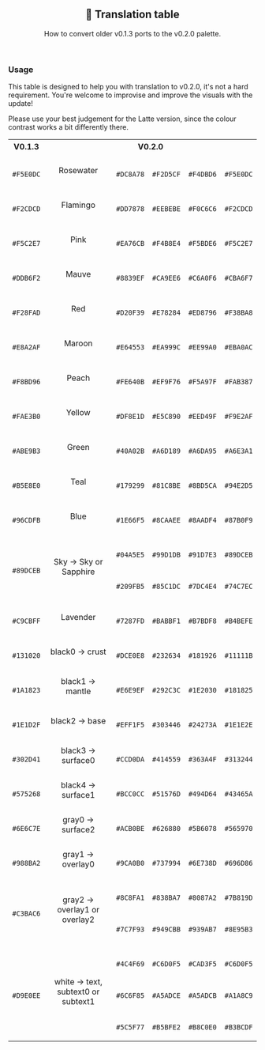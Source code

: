 <p align="center">
  <h2 align="center">🧩 Translation table</h2>
</p>

<p align="center">
	How to convert older v0.1.3 ports to the v0.2.0 palette.
</p>

&nbsp;

### Usage

This table is designed to help you with translation to v0.2.0, it's not a hard
requirement. You're welcome to improvise and improve the visuals with the update!

Please use your best judgement for the Latte version, since the colour contrast
works a bit differently there.

<table>
	<tr>
		<th>V0.1.3</th>
		<th colspan="5">V0.2.0</th>
	</tr>
	<tr align="center">
		<td>
			<img src="https://raw.githubusercontent.com/catppuccin/catppuccin/0.1.3/assets/palette/circles/rosewater.png" height="16" width="16"/>
			<p><code>#F5E0DC</code></p>
		</td>
		<td>Rosewater</td>
		<td>
			<img src="https://raw.githubusercontent.com/catppuccin/catppuccin/v0.2.0/assets/palette/circles/latte_rosewater.png" height="16" width="16"/>
			<p><code>#DC8A78</code></p>
		</td>
		<td>
			<img src="https://raw.githubusercontent.com/catppuccin/catppuccin/v0.2.0/assets/palette/circles/frappe_rosewater.png" height="16" width="16"/>
			<p><code>#F2D5CF</code></p>
		</td>
		<td>
			<img src="https://raw.githubusercontent.com/catppuccin/catppuccin/v0.2.0/assets/palette/circles/macchiato_rosewater.png" height="16" width="16"/>
			<p><code>#F4DBD6</code></p>
		</td>
		<td>
			<img src="https://raw.githubusercontent.com/catppuccin/catppuccin/v0.2.0/assets/palette/circles/mocha_rosewater.png" height="16" width="16"/>
			<p><code>#F5E0DC</code></p>
		</td>
	</tr>
	<tr align="center">
		<td>
			<img src="https://raw.githubusercontent.com/catppuccin/catppuccin/0.1.3/assets/palette/circles/flamingo.png" height="16" width="16"/>
			<p><code>#F2CDCD</code></p>
		</td>
		<td>Flamingo</td>
		<td>
			<img src="https://raw.githubusercontent.com/catppuccin/catppuccin/v0.2.0/assets/palette/circles/latte_flamingo.png" height="16" width="16"/>
			<p><code>#DD7878</code></p>
		</td>
		<td>
			<img src="https://raw.githubusercontent.com/catppuccin/catppuccin/v0.2.0/assets/palette/circles/frappe_flamingo.png" height="16" width="16"/>
			<p><code>#EEBEBE</code></p>
		</td>
		<td>
			<img src="https://raw.githubusercontent.com/catppuccin/catppuccin/v0.2.0/assets/palette/circles/macchiato_flamingo.png" height="16" width="16"/>
			<p><code>#F0C6C6</code></p>
		</td>
		<td>
			<img src="https://raw.githubusercontent.com/catppuccin/catppuccin/v0.2.0/assets/palette/circles/mocha_flamingo.png" height="16" width="16"/>
			<p><code>#F2CDCD</code></p>
		</td>
	</tr>
	<tr align="center">
		<td>
			<img src="https://raw.githubusercontent.com/catppuccin/catppuccin/0.1.3/assets/palette/circles/pink.png" height="16" width="16"/>
			<p><code>#F5C2E7</code></p>
		</td>
		<td>Pink</td>
		<td>
			<img src="https://raw.githubusercontent.com/catppuccin/catppuccin/v0.2.0/assets/palette/circles/latte_pink.png" height="16" width="16"/>
			<p><code>#EA76CB</code></p>
		</td>
		<td>
			<img src="https://raw.githubusercontent.com/catppuccin/catppuccin/v0.2.0/assets/palette/circles/frappe_pink.png" height="16" width="16"/>
			<p><code>#F4B8E4</code></p>
		</td>
		<td>
			<img src="https://raw.githubusercontent.com/catppuccin/catppuccin/v0.2.0/assets/palette/circles/macchiato_pink.png" height="16" width="16"/>
			<p><code>#F5BDE6</code></p>
		</td>
		<td>
			<img src="https://raw.githubusercontent.com/catppuccin/catppuccin/v0.2.0/assets/palette/circles/mocha_pink.png" height="16" width="16"/>
			<p><code>#F5C2E7</code></p>
		</td>
	</tr>
	<tr align="center">
		<td>
			<img src="https://raw.githubusercontent.com/catppuccin/catppuccin/0.1.3/assets/palette/circles/mauve.png" height="16" width="16"/>
			<p><code>#DDB6F2</code></p>
		</td>
		<td>Mauve</td>
		<td>
			<img src="https://raw.githubusercontent.com/catppuccin/catppuccin/v0.2.0/assets/palette/circles/latte_mauve.png" height="16" width="16"/>
			<p><code>#8839EF</code></p>
		</td>
		<td>
			<img src="https://raw.githubusercontent.com/catppuccin/catppuccin/v0.2.0/assets/palette/circles/frappe_mauve.png" height="16" width="16"/>
			<p><code>#CA9EE6</code></p>
		</td>
		<td>
			<img src="https://raw.githubusercontent.com/catppuccin/catppuccin/v0.2.0/assets/palette/circles/macchiato_mauve.png" height="16" width="16"/>
			<p><code>#C6A0F6</code></p>
		</td>
		<td>
			<img src="https://raw.githubusercontent.com/catppuccin/catppuccin/v0.2.0/assets/palette/circles/mocha_mauve.png" height="16" width="16"/>
			<p><code>#CBA6F7</code></p>
		</td>
	</tr>
	<tr align="center">
		<td>
			<img src="https://raw.githubusercontent.com/catppuccin/catppuccin/0.1.3/assets/palette/circles/red.png" height="16" width="16"/>
			<p><code>#F28FAD</code></p>
		</td>
		<td>Red</td>
		<td>
			<img src="https://raw.githubusercontent.com/catppuccin/catppuccin/v0.2.0/assets/palette/circles/latte_red.png" height="16" width="16"/>
			<p><code>#D20F39</code></p>
		</td>
		<td>
			<img src="https://raw.githubusercontent.com/catppuccin/catppuccin/v0.2.0/assets/palette/circles/frappe_red.png" height="16" width="16"/>
			<p><code>#E78284</code></p>
		</td>
		<td>
			<img src="https://raw.githubusercontent.com/catppuccin/catppuccin/v0.2.0/assets/palette/circles/macchiato_red.png" height="16" width="16"/>
			<p><code>#ED8796</code></p>
		</td>
		<td>
			<img src="https://raw.githubusercontent.com/catppuccin/catppuccin/v0.2.0/assets/palette/circles/mocha_red.png" height="16" width="16"/>
			<p><code>#F38BA8</code></p>
		</td>
	</tr>
	<tr align="center">
		<td>
			<img src="https://raw.githubusercontent.com/catppuccin/catppuccin/0.1.3/assets/palette/circles/maroon.png" height="16" width="16"/>
			<p><code>#E8A2AF</code></p>
		</td>
		<td>Maroon</td>
		<td>
			<img src="https://raw.githubusercontent.com/catppuccin/catppuccin/v0.2.0/assets/palette/circles/latte_maroon.png" height="16" width="16"/>
			<p><code>#E64553</code></p>
		</td>
		<td>
			<img src="https://raw.githubusercontent.com/catppuccin/catppuccin/v0.2.0/assets/palette/circles/frappe_maroon.png" height="16" width="16"/>
			<p><code>#EA999C</code></p>
		</td>
		<td>
			<img src="https://raw.githubusercontent.com/catppuccin/catppuccin/v0.2.0/assets/palette/circles/macchiato_maroon.png" height="16" width="16"/>
			<p><code>#EE99A0</code></p>
		</td>
		<td>
			<img src="https://raw.githubusercontent.com/catppuccin/catppuccin/v0.2.0/assets/palette/circles/mocha_maroon.png" height="16" width="16"/>
			<p><code>#EBA0AC</code></p>
		</td>
	</tr>
	<tr align="center">
		<td>
			<img src="https://raw.githubusercontent.com/catppuccin/catppuccin/0.1.3/assets/palette/circles/peach.png" height="16" width="16"/>
			<p><code>#F8BD96</code></p>
		</td>
		<td>Peach</td>
		<td>
			<img src="https://raw.githubusercontent.com/catppuccin/catppuccin/v0.2.0/assets/palette/circles/latte_peach.png" height="16" width="16"/>
			<p><code>#FE640B</code></p>
		</td>
		<td>
			<img src="https://raw.githubusercontent.com/catppuccin/catppuccin/v0.2.0/assets/palette/circles/frappe_peach.png" height="16" width="16"/>
			<p><code>#EF9F76</code></p>
		</td>
		<td>
			<img src="https://raw.githubusercontent.com/catppuccin/catppuccin/v0.2.0/assets/palette/circles/macchiato_peach.png" height="16" width="16"/>
			<p><code>#F5A97F</code></p>
		</td>
		<td>
			<img src="https://raw.githubusercontent.com/catppuccin/catppuccin/v0.2.0/assets/palette/circles/mocha_peach.png" height="16" width="16"/>
			<p><code>#FAB387</code></p>
		</td>
	</tr>
	<tr align="center">
		<td>
			<img src="https://raw.githubusercontent.com/catppuccin/catppuccin/0.1.3/assets/palette/circles/yellow.png" height="16" width="16"/>
			<p><code>#FAE3B0</code></p>
		</td>
		<td>Yellow</td>
		<td>
			<img src="https://raw.githubusercontent.com/catppuccin/catppuccin/v0.2.0/assets/palette/circles/latte_yellow.png" height="16" width="16"/>
			<p><code>#DF8E1D</code></p>
		</td>
		<td>
			<img src="https://raw.githubusercontent.com/catppuccin/catppuccin/v0.2.0/assets/palette/circles/frappe_yellow.png" height="16" width="16"/>
			<p><code>#E5C890</code></p>
		</td>
		<td>
			<img src="https://raw.githubusercontent.com/catppuccin/catppuccin/v0.2.0/assets/palette/circles/macchiato_yellow.png" height="16" width="16"/>
			<p><code>#EED49F</code></p>
		</td>
		<td>
			<img src="https://raw.githubusercontent.com/catppuccin/catppuccin/v0.2.0/assets/palette/circles/mocha_yellow.png" height="16" width="16"/>
			<p><code>#F9E2AF</code></p>
		</td>
	</tr>
	<tr align="center">
		<td>
			<img src="https://raw.githubusercontent.com/catppuccin/catppuccin/0.1.3/assets/palette/circles/green.png" height="16" width="16"/>
			<p><code>#ABE9B3</code></p>
		</td>
		<td>Green</td>
		<td>
			<img src="https://raw.githubusercontent.com/catppuccin/catppuccin/v0.2.0/assets/palette/circles/latte_green.png" height="16" width="16"/>
			<p><code>#40A02B</code></p>
		</td>
		<td>
			<img src="https://raw.githubusercontent.com/catppuccin/catppuccin/v0.2.0/assets/palette/circles/frappe_green.png" height="16" width="16"/>
			<p><code>#A6D189</code></p>
		</td>
		<td>
			<img src="https://raw.githubusercontent.com/catppuccin/catppuccin/v0.2.0/assets/palette/circles/macchiato_green.png" height="16" width="16"/>
			<p><code>#A6DA95</code></p>
		</td>
		<td>
			<img src="https://raw.githubusercontent.com/catppuccin/catppuccin/v0.2.0/assets/palette/circles/mocha_green.png" height="16" width="16"/>
			<p><code>#A6E3A1</code></p>
		</td>
	</tr>
	<tr align="center">
		<td>
			<img src="https://raw.githubusercontent.com/catppuccin/catppuccin/0.1.3/assets/palette/circles/teal.png" height="16" width="16"/>
			<p><code>#B5E8E0</code></p>
		</td>
		<td>Teal</td>
		<td>
			<img src="https://raw.githubusercontent.com/catppuccin/catppuccin/v0.2.0/assets/palette/circles/latte_teal.png" height="16" width="16"/>
			<p><code>#179299</code></p>
		</td>
		<td>
			<img src="https://raw.githubusercontent.com/catppuccin/catppuccin/v0.2.0/assets/palette/circles/frappe_teal.png" height="16" width="16"/>
			<p><code>#81C8BE</code></p>
		</td>
		<td>
			<img src="https://raw.githubusercontent.com/catppuccin/catppuccin/v0.2.0/assets/palette/circles/macchiato_teal.png" height="16" width="16"/>
			<p><code>#8BD5CA</code></p>
		</td>
		<td>
			<img src="https://raw.githubusercontent.com/catppuccin/catppuccin/v0.2.0/assets/palette/circles/mocha_teal.png" height="16" width="16"/>
			<p><code>#94E2D5</code></p>
		</td>
	</tr>
	<tr align="center">
		<td>
			<img src="https://raw.githubusercontent.com/catppuccin/catppuccin/0.1.3/assets/palette/circles/blue.png" height="16" width="16"/>
			<p><code>#96CDFB</code></p>
		</td>
		<td>Blue</td>
		<td>
			<img src="https://raw.githubusercontent.com/catppuccin/catppuccin/v0.2.0/assets/palette/circles/latte_blue.png" height="16" width="16"/>
			<p><code>#1E66F5</code></p>
		</td>
		<td>
			<img src="https://raw.githubusercontent.com/catppuccin/catppuccin/v0.2.0/assets/palette/circles/frappe_blue.png" height="16" width="16"/>
			<p><code>#8CAAEE</code></p>
		</td>
		<td>
			<img src="https://raw.githubusercontent.com/catppuccin/catppuccin/v0.2.0/assets/palette/circles/macchiato_blue.png" height="16" width="16"/>
			<p><code>#8AADF4</code></p>
		</td>
		<td>
			<img src="https://raw.githubusercontent.com/catppuccin/catppuccin/v0.2.0/assets/palette/circles/mocha_blue.png" height="16" width="16"/>
			<p><code>#87B0F9</code></p>
		</td>
	</tr>
	<tr align="center">
		<td>
			<img src="https://raw.githubusercontent.com/catppuccin/catppuccin/0.1.3/assets/palette/circles/sky.png" height="16" width="16"/>
			<p><code>#89DCEB</code></p>
		</td>
		<td>Sky &rarr; Sky or Sapphire</td>
		<td>
			<img src="https://raw.githubusercontent.com/catppuccin/catppuccin/v0.2.0/assets/palette/circles/latte_sky.png" height="16" width="16"/>
			<p><code>#04A5E5</code></p>
			<img src="https://raw.githubusercontent.com/catppuccin/catppuccin/v0.2.0/assets/palette/circles/latte_sapphire.png" height="16" width="16"/>
			<p><code>#209FB5</code></p>
		</td>
		<td>
			<img src="https://raw.githubusercontent.com/catppuccin/catppuccin/v0.2.0/assets/palette/circles/frappe_sky.png" height="16" width="16"/>
			<p><code>#99D1DB</code></p>
			<img src="https://raw.githubusercontent.com/catppuccin/catppuccin/v0.2.0/assets/palette/circles/frappe_sapphire.png" height="16" width="16"/>
			<p><code>#85C1DC</code></p>
		</td>
		<td>
			<img src="https://raw.githubusercontent.com/catppuccin/catppuccin/v0.2.0/assets/palette/circles/macchiato_sky.png" height="16" width="16"/>
			<p><code>#91D7E3</code></p>
			<img src="https://raw.githubusercontent.com/catppuccin/catppuccin/v0.2.0/assets/palette/circles/macchiato_sapphire.png" height="16" width="16"/>
			<p><code>#7DC4E4</code></p>
		</td>
		<td>
			<img src="https://raw.githubusercontent.com/catppuccin/catppuccin/v0.2.0/assets/palette/circles/mocha_sky.png" height="16" width="16"/>
			<p><code>#89DCEB</code></p>
			<img src="https://raw.githubusercontent.com/catppuccin/catppuccin/v0.2.0/assets/palette/circles/mocha_sapphire.png" height="16" width="16"/>
			<p><code>#74C7EC</code></p>
		</td>
	</tr>
	<tr align="center">
		<td>
			<img src="https://raw.githubusercontent.com/catppuccin/catppuccin/0.1.3/assets/palette/circles/lavender.png" height="16" width="16"/>
			<p><code>#C9CBFF</code></p>
		</td>
		<td>Lavender</td>
		<td>
			<img src="https://raw.githubusercontent.com/catppuccin/catppuccin/v0.2.0/assets/palette/circles/latte_lavender.png" height="16" width="16"/>
			<p><code>#7287FD</code></p>
		</td>
		<td>
			<img src="https://raw.githubusercontent.com/catppuccin/catppuccin/v0.2.0/assets/palette/circles/frappe_lavender.png" height="16" width="16"/>
			<p><code>#BABBF1</code></p>
		</td>
		<td>
			<img src="https://raw.githubusercontent.com/catppuccin/catppuccin/v0.2.0/assets/palette/circles/macchiato_lavender.png" height="16" width="16"/>
			<p><code>#B7BDF8</code></p>
		</td>
		<td>
			<img src="https://raw.githubusercontent.com/catppuccin/catppuccin/v0.2.0/assets/palette/circles/mocha_lavender.png" height="16" width="16"/>
			<p><code>#B4BEFE</code></p>
		</td>
	</tr>
	<tr align="center">
		<td>
			<img src="https://raw.githubusercontent.com/catppuccin/catppuccin/0.1.3/assets/palette/circles/black0.png" height="16" width="16"/>
			<p><code>#131020</code></p>
		</td>
		<td>black0 &rarr; crust</td>
		<td>
			<img src="https://raw.githubusercontent.com/catppuccin/catppuccin/v0.2.0/assets/palette/circles/latte_crust.png" height="16" width="16"/>
			<p><code>#DCE0E8</code></p>
		</td>
		<td>
			<img src="https://raw.githubusercontent.com/catppuccin/catppuccin/v0.2.0/assets/palette/circles/frappe_crust.png" height="16" width="16"/>
			<p><code>#232634</code></p>
		</td>
		<td>
			<img src="https://raw.githubusercontent.com/catppuccin/catppuccin/v0.2.0/assets/palette/circles/macchiato_crust.png" height="16" width="16"/>
			<p><code>#181926</code></p>
		</td>
		<td>
			<img src="https://raw.githubusercontent.com/catppuccin/catppuccin/v0.2.0/assets/palette/circles/mocha_crust.png" height="16" width="16"/>
			<p><code>#11111B</code></p>
		</td>
	</tr>
	<tr align="center">
		<td>
			<img src="https://raw.githubusercontent.com/catppuccin/catppuccin/0.1.3/assets/palette/circles/black1.png" height="16" width="16"/>
			<p><code>#1A1823</code></p>
		</td>
		<td>black1 &rarr; mantle</td>
		<td>
			<img src="https://raw.githubusercontent.com/catppuccin/catppuccin/v0.2.0/assets/palette/circles/latte_mantle.png" height="16" width="16"/>
			<p><code>#E6E9EF</code></p>
		</td>
		<td>
			<img src="https://raw.githubusercontent.com/catppuccin/catppuccin/v0.2.0/assets/palette/circles/frappe_mantle.png" height="16" width="16"/>
			<p><code>#292C3C</code></p>
		</td>
		<td>
			<img src="https://raw.githubusercontent.com/catppuccin/catppuccin/v0.2.0/assets/palette/circles/macchiato_mantle.png" height="16" width="16"/>
			<p><code>#1E2030</code></p>
		</td>
		<td>
			<img src="https://raw.githubusercontent.com/catppuccin/catppuccin/v0.2.0/assets/palette/circles/mocha_mantle.png" height="16" width="16"/>
			<p><code>#181825</code></p>
		</td>
	</tr>
	<tr align="center">
		<td>
			<img src="https://raw.githubusercontent.com/catppuccin/catppuccin/0.1.3/assets/palette/circles/black2.png" height="16" width="16"/>
			<p><code>#1E1D2F</code></p>
		</td>
		<td>black2 &rarr; base</td>
		<td>
			<img src="https://raw.githubusercontent.com/catppuccin/catppuccin/v0.2.0/assets/palette/circles/latte_base.png" height="16" width="16"/>
			<p><code>#EFF1F5</code></p>
		</td>
		<td>
			<img src="https://raw.githubusercontent.com/catppuccin/catppuccin/v0.2.0/assets/palette/circles/frappe_base.png" height="16" width="16"/>
			<p><code>#303446</code></p>
		</td>
		<td>
			<img src="https://raw.githubusercontent.com/catppuccin/catppuccin/v0.2.0/assets/palette/circles/macchiato_base.png" height="16" width="16"/>
			<p><code>#24273A</code></p>
		</td>
		<td>
			<img src="https://raw.githubusercontent.com/catppuccin/catppuccin/v0.2.0/assets/palette/circles/mocha_base.png" height="16" width="16"/>
			<p><code>#1E1E2E</code></p>
		</td>
	</tr>
	<tr align="center">
		<td>
			<img src="https://raw.githubusercontent.com/catppuccin/catppuccin/0.1.3/assets/palette/circles/black3.png" height="16" width="16"/>
			<p><code>#302D41</code></p>
		</td>
		<td>black3 &rarr; surface0</td>
		<td>
			<img src="https://raw.githubusercontent.com/catppuccin/catppuccin/v0.2.0/assets/palette/circles/latte_surface0.png" height="16" width="16"/>
			<p><code>#CCD0DA</code></p>
		</td>
		<td>
			<img src="https://raw.githubusercontent.com/catppuccin/catppuccin/v0.2.0/assets/palette/circles/frappe_surface0.png" height="16" width="16"/>
			<p><code>#414559</code></p>
		</td>
		<td>
			<img src="https://raw.githubusercontent.com/catppuccin/catppuccin/v0.2.0/assets/palette/circles/macchiato_surface0.png" height="16" width="16"/>
			<p><code>#363A4F</code></p>
		</td>
		<td>
			<img src="https://raw.githubusercontent.com/catppuccin/catppuccin/v0.2.0/assets/palette/circles/mocha_surface0.png" height="16" width="16"/>
			<p><code>#313244</code></p>
		</td>
	</tr>
	<tr align="center">
		<td>
			<img src="https://raw.githubusercontent.com/catppuccin/catppuccin/0.1.3/assets/palette/circles/black4.png" height="16" width="16"/>
			<p><code>#575268</code></p>
		</td>
		<td>black4 &rarr; surface1</td>
		<td>
			<img src="https://raw.githubusercontent.com/catppuccin/catppuccin/v0.2.0/assets/palette/circles/latte_surface1.png" height="16" width="16"/>
			<p><code>#BCC0CC</code></p>
		</td>
		<td>
			<img src="https://raw.githubusercontent.com/catppuccin/catppuccin/v0.2.0/assets/palette/circles/frappe_surface1.png" height="16" width="16"/>
			<p><code>#51576D</code></p>
		</td>
		<td>
			<img src="https://raw.githubusercontent.com/catppuccin/catppuccin/v0.2.0/assets/palette/circles/macchiato_surface1.png" height="16" width="16"/>
			<p><code>#494D64</code></p>
		</td>
		<td>
			<img src="https://raw.githubusercontent.com/catppuccin/catppuccin/v0.2.0/assets/palette/circles/mocha_surface1.png" height="16" width="16"/>
			<p><code>#43465A</code></p>
		</td>
	</tr>
	<tr align="center">
		<td>
			<img src="https://raw.githubusercontent.com/catppuccin/catppuccin/0.1.3/assets/palette/circles/gray0.png" height="16" width="16"/>
			<p><code>#6E6C7E</code></p>
		</td>
		<td>gray0 &rarr; surface2</td>
		<td>
			<img src="https://raw.githubusercontent.com/catppuccin/catppuccin/v0.2.0/assets/palette/circles/latte_surface2.png" height="16" width="16"/>
			<p><code>#ACB0BE</code></p>
		</td>
		<td>
			<img src="https://raw.githubusercontent.com/catppuccin/catppuccin/v0.2.0/assets/palette/circles/frappe_surface2.png" height="16" width="16"/>
			<p><code>#626880</code></p>
		</td>
		<td>
			<img src="https://raw.githubusercontent.com/catppuccin/catppuccin/v0.2.0/assets/palette/circles/macchiato_surface2.png" height="16" width="16"/>
			<p><code>#5B6078</code></p>
		</td>
		<td>
			<img src="https://raw.githubusercontent.com/catppuccin/catppuccin/v0.2.0/assets/palette/circles/mocha_surface2.png" height="16" width="16"/>
			<p><code>#565970</code></p>
		</td>
	</tr>
	<tr align="center">
		<td>
			<img src="https://raw.githubusercontent.com/catppuccin/catppuccin/0.1.3/assets/palette/circles/gray1.png" height="16" width="16"/>
			<p><code>#988BA2</code></p>
		</td>
		<td>gray1 &rarr; overlay0</td>
		<td>
			<img src="https://raw.githubusercontent.com/catppuccin/catppuccin/v0.2.0/assets/palette/circles/latte_overlay0.png" height="16" width="16"/>
			<p><code>#9CA0B0</code></p>
		</td>
		<td>
			<img src="https://raw.githubusercontent.com/catppuccin/catppuccin/v0.2.0/assets/palette/circles/frappe_overlay0.png" height="16" width="16"/>
			<p><code>#737994</code></p>
		</td>
		<td>
			<img src="https://raw.githubusercontent.com/catppuccin/catppuccin/v0.2.0/assets/palette/circles/macchiato_overlay0.png" height="16" width="16"/>
			<p><code>#6E738D</code></p>
		</td>
		<td>
			<img src="https://raw.githubusercontent.com/catppuccin/catppuccin/v0.2.0/assets/palette/circles/mocha_overlay0.png" height="16" width="16"/>
			<p><code>#696D86</code></p>
		</td>
	</tr>
	<tr align="center">
		<td>
			<img src="https://raw.githubusercontent.com/catppuccin/catppuccin/0.1.3/assets/palette/circles/gray2.png" height="16" width="16"/>
			<p><code>#C3BAC6</code></p>
		</td>
		<td>gray2 &rarr; overlay1 or overlay2</td>
		<td>
			<img src="https://raw.githubusercontent.com/catppuccin/catppuccin/v0.2.0/assets/palette/circles/latte_overlay1.png" height="16" width="16"/>
			<p><code>#8C8FA1</code></p>
			<img src="https://raw.githubusercontent.com/catppuccin/catppuccin/v0.2.0/assets/palette/circles/latte_overlay2.png" height="16" width="16"/>
			<p><code>#7C7F93</code></p>
		</td>
		<td>
			<img src="https://raw.githubusercontent.com/catppuccin/catppuccin/v0.2.0/assets/palette/circles/frappe_overlay1.png" height="16" width="16"/>
			<p><code>#838BA7</code></p>
			<img src="https://raw.githubusercontent.com/catppuccin/catppuccin/v0.2.0/assets/palette/circles/frappe_overlay2.png" height="16" width="16"/>
			<p><code>#949CBB</code></p>
		</td>
		<td>
			<img src="https://raw.githubusercontent.com/catppuccin/catppuccin/v0.2.0/assets/palette/circles/macchiato_overlay1.png" height="16" width="16"/>
			<p><code>#8087A2</code></p>
			<img src="https://raw.githubusercontent.com/catppuccin/catppuccin/v0.2.0/assets/palette/circles/macchiato_overlay2.png" height="16" width="16"/>
			<p><code>#939AB7</code></p>
		</td>
		<td>
			<img src="https://raw.githubusercontent.com/catppuccin/catppuccin/v0.2.0/assets/palette/circles/mocha_overlay1.png" height="16" width="16"/>
			<p><code>#7B819D</code></p>
			<img src="https://raw.githubusercontent.com/catppuccin/catppuccin/v0.2.0/assets/palette/circles/mocha_overlay2.png" height="16" width="16"/>
			<p><code>#8E95B3</code></p>
		</td>
	</tr>
	<tr align="center">
		<td>
			<img src="https://raw.githubusercontent.com/catppuccin/catppuccin/0.1.3/assets/palette/circles/white.png" height="16" width="16"/>
			<p><code>#D9E0EE</code></p>
		</td>
		<td>white &rarr; text, subtext0 or subtext1</td>
		<td>
			<img src="https://raw.githubusercontent.com/catppuccin/catppuccin/v0.2.0/assets/palette/circles/latte_text.png" height="16" width="16"/>
			<p><code>#4C4F69</code></p>
			<img src="https://raw.githubusercontent.com/catppuccin/catppuccin/v0.2.0/assets/palette/circles/latte_subtext0.png" height="16" width="16"/>
			<p><code>#6C6F85</code></p>
			<img src="https://raw.githubusercontent.com/catppuccin/catppuccin/v0.2.0/assets/palette/circles/latte_subtext1.png" height="16" width="16"/>
			<p><code>#5C5F77</code></p>
		</td>
		<td>
			<img src="https://raw.githubusercontent.com/catppuccin/catppuccin/v0.2.0/assets/palette/circles/frappe_text.png" height="16" width="16"/>
			<p><code>#C6D0F5</code></p>
			<img src="https://raw.githubusercontent.com/catppuccin/catppuccin/v0.2.0/assets/palette/circles/frappe_subtext0.png" height="16" width="16"/>
			<p><code>#A5ADCE</code></p>
			<img src="https://raw.githubusercontent.com/catppuccin/catppuccin/v0.2.0/assets/palette/circles/frappe_subtext1.png" height="16" width="16"/>
			<p><code>#B5BFE2</code></p>
		</td>
		<td>
			<img src="https://raw.githubusercontent.com/catppuccin/catppuccin/v0.2.0/assets/palette/circles/macchiato_text.png" height="16" width="16"/>
			<p><code>#CAD3F5</code></p>
			<img src="https://raw.githubusercontent.com/catppuccin/catppuccin/v0.2.0/assets/palette/circles/macchiato_subtext0.png" height="16" width="16"/>
			<p><code>#A5ADCB</code></p>
			<img src="https://raw.githubusercontent.com/catppuccin/catppuccin/v0.2.0/assets/palette/circles/macchiato_subtext1.png" height="16" width="16"/>
			<p><code>#B8C0E0</code></p>
		</td>
		<td>
			<img src="https://raw.githubusercontent.com/catppuccin/catppuccin/v0.2.0/assets/palette/circles/mocha_text.png" height="16" width="16"/>
			<p><code>#C6D0F5</code></p>
			<img src="https://raw.githubusercontent.com/catppuccin/catppuccin/v0.2.0/assets/palette/circles/mocha_subtext0.png" height="16" width="16"/>
			<p><code>#A1A8C9</code></p>
			<img src="https://raw.githubusercontent.com/catppuccin/catppuccin/v0.2.0/assets/palette/circles/mocha_subtext1.png" height="16" width="16"/>
			<p><code>#B3BCDF</code></p>
		</td>
	</tr>
</table>
